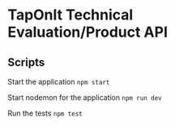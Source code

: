 # TapOnIt Technical Evaluation/Product API

## Scripts

Start the application `npm start`

Start nodemon for the application `npm run dev`

Run the tests `npm test`